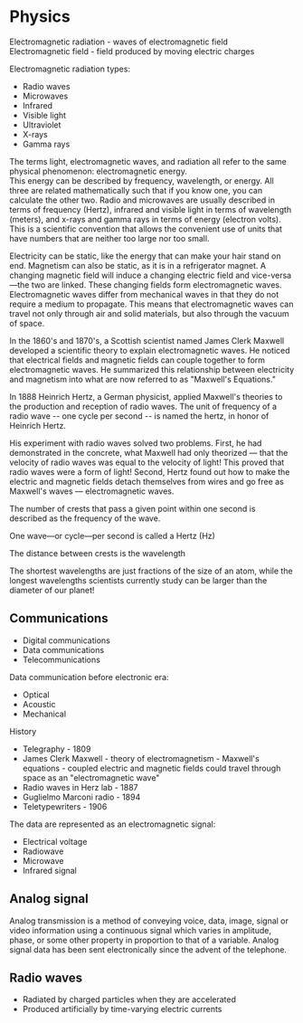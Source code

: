 # Physics

Electromagnetic radiation - waves of electromagnetic field  
Electromagnetic field -  field produced by moving electric charges
  
Electromagnetic radiation types:

- Radio waves
- Microwaves
- Infrared
- Visible light
- Ultraviolet
- X-rays
- Gamma rays

The terms light, electromagnetic waves, and radiation all refer to the same physical phenomenon: electromagnetic energy.  
This energy can be described by frequency, wavelength, or energy. All three are related mathematically such that if you know one, you can calculate the other two. Radio and microwaves are usually described in terms of frequency (Hertz), infrared and visible light in terms of wavelength (meters), and x-rays and gamma rays in terms of energy (electron volts). This is a scientific convention that allows the convenient use of units that have numbers that are neither too large nor too small.

Electricity can be static, like the energy that can make your hair stand on end. Magnetism can also be static, as it is in a refrigerator magnet. A changing magnetic field will induce a changing electric field and vice-versa—the two are linked. These changing fields form electromagnetic waves. Electromagnetic waves differ from mechanical waves in that they do not require a medium to propagate. This means that electromagnetic waves can travel not only through air and solid materials, but also through the vacuum of space.  
  
In the 1860's and 1870's, a Scottish scientist named James Clerk Maxwell developed a scientific theory to explain electromagnetic waves. He noticed that electrical fields and magnetic fields can couple together to form electromagnetic waves. He summarized this relationship between electricity and magnetism into what are now referred to as "Maxwell's Equations."

In 1888 Heinrich Hertz, a German physicist, applied Maxwell's theories to the production and reception of radio waves. The unit of frequency of a radio wave -- one cycle per second -- is named the hertz, in honor of Heinrich Hertz.

His experiment with radio waves solved two problems. First, he had demonstrated in the concrete, what Maxwell had only theorized — that the velocity of radio waves was equal to the velocity of light! This proved that radio waves were a form of light! Second, Hertz found out how to make the electric and magnetic fields detach themselves from wires and go free as Maxwell's waves — electromagnetic waves.

The number of crests that pass a given point within one second is described as the frequency of the wave.  

One wave—or cycle—per second is called a Hertz (Hz)  

The distance between crests is the wavelength

The shortest wavelengths are just fractions of the size of an atom, while the longest wavelengths scientists currently study can be larger than the diameter of our planet!

## Communications

- Digital communications  
- Data communications  
- Telecommunications

Data communication before electronic era:

- Optical
- Acoustic
- Mechanical

History

- Telegraphy - 1809
- James Clerk Maxwell - theory of electromagnetism -  Maxwell's equations - coupled electric and magnetic fields could travel through space as an "electromagnetic wave"
- Radio waves in Herz lab - 1887
- Guglielmo Marconi radio - 1894 
- Teletypewriters - 1906

The data are represented as an electromagnetic signal:

- Electrical voltage
- Radiowave
- Microwave
- Infrared signal

## Analog signal

Analog transmission is a method of conveying voice, data, image, signal or video information using a continuous signal which varies in amplitude, phase, or some other property in proportion to that of a variable. Analog signal data has been sent electronically since the advent of the telephone.
  
## Radio waves

- Radiated by charged particles when they are accelerated
- Produced artificially by time-varying electric currents
